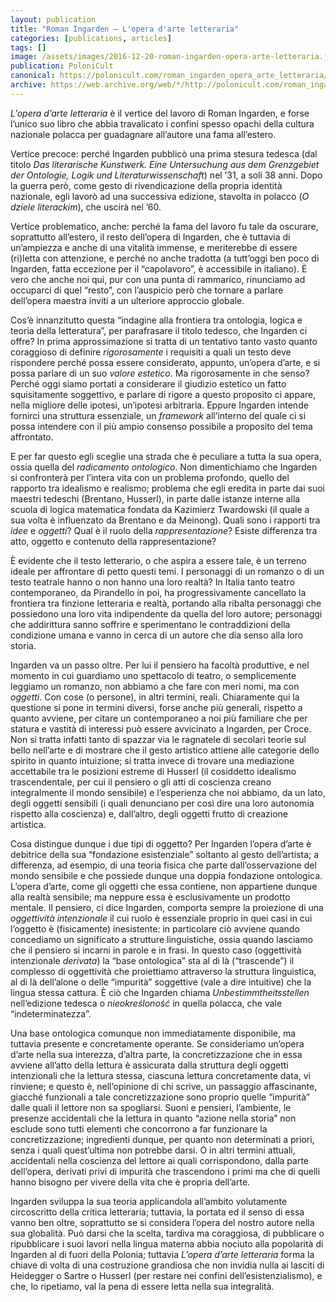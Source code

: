 ```yaml
---
layout: publication
title: "Roman Ingarden – L'opera d'arte letteraria"
categories: [publications, articles]
tags: []
image: /assets/images/2016-12-20-roman-ingarden-opera-arte-letteraria.jpg
publication: PoloniCult
canonical: https://polonicult.com/roman_ingarden_opera_arte_letteraria/
archive: https://web.archive.org/web/*/http://polonicult.com/roman_ingarden_opera_arte_letteraria/
---
```


_L’opera d’arte letteraria_ è il vertice del lavoro di Roman Ingarden, e forse l’unico suo libro che abbia travalicato i confini spesso opachi della cultura nazionale polacca per guadagnare all’autore una fama all’estero.

Vertice precoce: perché Ingarden pubblicò una prima stesura tedesca (dal titolo _Das literarische Kunstwerk. Eine Untersuchung aus dem Grenzgebiet der Ontologie, Logik und Literaturwissenschaft_) nel ’31, a soli 38 anni. Dopo la guerra però, come gesto di rivendicazione della propria identità nazionale, egli lavorò ad una successiva edizione, stavolta in polacco (_O dziele literackim_), che uscirà nel ’60.

Vertice problematico, anche: perché la fama del lavoro fu tale da oscurare, soprattutto all’estero, il resto dell’opera di Ingarden, che è tuttavia di un’ampiezza e anche di una vitalità immense, e meriterebbe di essere (ri)letta con attenzione, e perché no anche tradotta (a tutt’oggi ben poco di Ingarden, fatta eccezione per il “capolavoro”, è accessibile in italiano). È vero che anche noi qui, pur con una punta di rammarico, rinunciamo ad occuparci di quel “resto”, con l’auspicio però che tornare a parlare dell’opera maestra inviti a un ulteriore approccio globale.

Cos’è innanzitutto questa “indagine alla frontiera tra ontologia, logica e teoria della letteratura”, per parafrasare il titolo tedesco, che Ingarden ci offre? In prima approssimazione si tratta di un tentativo tanto vasto quanto coraggioso di definire _rigorosamente_ i requisiti a quali un testo deve rispondere perché possa essere considerato, appunto, un’opera d’arte, e si possa parlare di un suo _valore estetico_. Ma rigorosamente in che senso? Perché oggi siamo portati a considerare il giudizio estetico un fatto squisitamente soggettivo, e parlare di rigore a questo proposito ci appare, nella migliore delle ipotesi, un’ipotesi arbitraria. Eppure Ingarden intende fornirci una struttura essenziale, un _framework_ all’interno del quale ci si possa intendere con il più ampio consenso possibile a proposito del tema affrontato.

E per far questo egli sceglie una strada che è peculiare a tutta la sua opera, ossia quella del _radicamento ontologico_. Non dimentichiamo che Ingarden si confronterà per l’intera vita con un problema profondo, quello del rapporto tra idealismo e realismo; problema che egli eredita in parte dai suoi maestri tedeschi (Brentano, Husserl), in parte dalle istanze interne alla scuola di logica matematica fondata da Kazimierz Twardowski (il quale a sua volta è influenzato da Brentano e da Meinong). Quali sono i rapporti tra _idee_ e _oggetti_? Qual è il ruolo della _rappresentazione_? Esiste differenza tra atto, oggetto e contenuto della rappresentazione?

È evidente che il testo letterario, o che aspira a essere tale, è un terreno ideale per affrontare di petto questi temi. I personaggi di un romanzo o di un testo teatrale hanno o non hanno una loro realtà? In Italia tanto teatro contemporaneo, da Pirandello in poi, ha progressivamente cancellato la frontiera tra finzione letteraria e realtà, portando alla ribalta personaggi che possiedono una loro vita indipendente da quella del loro autore; personaggi che addirittura sanno soffrire e sperimentano le contraddizioni della condizione umana e vanno in cerca di un autore che dia senso alla loro storia.

Ingarden va un passo oltre. Per lui il pensiero ha facoltà produttive, e nel momento in cui guardiamo uno spettacolo di teatro, o semplicemente leggiamo un romanzo, non abbiamo a che fare con meri nomi, ma con _oggetti_. Con cose (o persone), in altri termini, reali. Chiaramente qui la questione si pone in termini diversi, forse anche più generali, rispetto a quanto avviene, per citare un contemporaneo a noi più familiare che per statura e vastità di interessi può essere avvicinato a Ingarden, per Croce. Non si tratta infatti tanto di spazzar via le ragnatele di secolari teorie sul bello nell’arte e di mostrare che il gesto artistico attiene alle categorie dello spirito in quanto intuizione; si tratta invece di trovare una mediazione accettabile tra le posizioni estreme di Husserl (il cosiddetto idealismo trascendentale, per cui il pensiero o gli atti di coscienza creano integralmente il mondo sensibile) e l’esperienza che noi abbiamo, da un lato, degli oggetti sensibili (i quali denunciano per così dire una loro autonomia rispetto alla coscienza) e, dall’altro, degli oggetti frutto di creazione artistica.

Cosa distingue dunque i due tipi di oggetto? Per Ingarden l’opera d’arte è debitrice della sua “fondazione esistenziale” soltanto al gesto dell’artista; a differenza, ad esempio, di una teoria fisica che parte dall’osservazione del mondo sensibile e che possiede dunque una doppia fondazione ontologica. L’opera d’arte, come gli oggetti che essa contiene, non appartiene dunque alla realtà sensibile; ma neppure essa è esclusivamente un prodotto mentale. Il pensiero, ci dice Ingarden, comporta sempre la proiezione di una _oggettività intenzionale_ il cui ruolo è essenziale proprio in quei casi in cui l’oggetto è (fisicamente) inesistente: in particolare ciò avviene quando concediamo un significato a strutture linguistiche, ossia quando lasciamo che il pensiero si incarni in parole e in frasi. In questo caso (oggettività intenzionale _derivata_) la “base ontologica” sta al di là (“trascende”) il complesso di oggettività che proiettiamo attraverso la struttura linguistica, al di là dell’alone o delle “impurità” soggettive (vale a dire intuitive) che la lingua stessa cattura. È ciò che Ingarden chiama _Unbestimmtheitsstellen_ nell’edizione tedesca o _nieokreśloność_ in quella polacca, che vale “indeterminatezza”.

Una base ontologica comunque non immediatamente disponibile, ma tuttavia presente e concretamente operante. Se consideriamo un’opera d’arte nella sua interezza, d’altra parte, la concretizzazione che in essa avviene all’atto della lettura è assicurata dalla struttura degli oggetti intenzionali che la lettura stessa, ciascuna lettura concretamente data, vi rinviene; e questo è, nell’opinione di chi scrive, un passaggio affascinante, giacché funzionali a tale concretizzazione sono proprio quelle “impurità” dalle quali il lettore non sa spogliarsi. Suoni e pensieri, l’ambiente, le presenze accidentali che la lettura in quanto “azione nella storia” non esclude sono tutti elementi che concorrono a far funzionare la concretizzazione; ingredienti dunque, per quanto non determinati a priori, senza i quali quest’ultima non potrebbe darsi. O in altri termini attuali, accidentali nella coscienza del lettore ai quali corrispondono, dalla parte dell’opera, derivati privi di impurità che trascendono i primi ma che di quelli hanno bisogno per vivere della vita che è propria dell’arte.

Ingarden sviluppa la sua teoria applicandola all’ambito volutamente circoscritto della critica letteraria; tuttavia, la portata ed il senso di essa vanno ben oltre, soprattutto se si considera l’opera del nostro autore nella sua globalità. Può darsi che la scelta, tardiva ma coraggiosa, di pubblicare o ripubblicare i suoi lavori nella lingua materna abbia nociuto alla popolarità di Ingarden al di fuori della Polonia; tuttavia _L’opera d’arte letteraria_ forma la chiave di volta di una costruzione grandiosa che non invidia nulla ai lasciti di Heidegger o Sartre o Husserl (per restare nei confini dell’esistenzialismo), e che, lo ripetiamo, val la pena di essere letta nella sua integralità.
